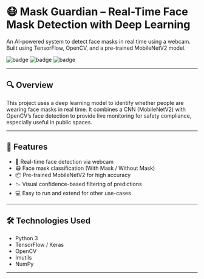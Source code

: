 # 😷 Mask Guardian – Real-Time Face Mask Detection with Deep Learning

An AI-powered system to detect face masks in real time using a webcam. Built using TensorFlow, OpenCV, and a pre-trained MobileNetV2 model.

![badge](https://img.shields.io/badge/MachineLearning-CNN-blue) ![badge](https://img.shields.io/badge/Status-Active-brightgreen) ![badge](https://img.shields.io/badge/Made%20With-Python%203.x-yellow)

---

## 🔍 Overview

This project uses a deep learning model to identify whether people are wearing face masks in real time. It combines a CNN (MobileNetV2) with OpenCV’s face detection to provide live monitoring for safety compliance, especially useful in public spaces.

---

## 🚀 Features

- 🎥 Real-time face detection via webcam
- 😷 Face mask classification (With Mask / Without Mask)
- 📦 Pre-trained MobileNetV2 for high accuracy
- 📉 Visual confidence-based filtering of predictions
- 💻 Easy to run and extend for other use-cases

---

## 🛠️ Technologies Used

- Python 3
- TensorFlow / Keras
- OpenCV
- Imutils
- NumPy

---
